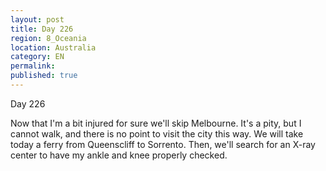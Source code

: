 ```yaml
---
layout: post
title: Day 226
region: 8_Oceania
location: Australia
category: EN
permalink:
published: true
---
```


Day 226

Now that I'm a bit injured for sure we'll skip Melbourne. It's a pity, but I cannot walk, and there is no point to visit the city this way. We will take today a ferry from Queenscliff to Sorrento. Then, we'll search for an X-ray center to have my ankle and knee properly checked.

<p><a
href="https://lh3.googleusercontent.com/Miuv5LdtwgNvsp_GMZKk_xCk4BkY_uVEi_f9hKC_FKSuIK_JmUbgxHmpm1-oTF-ge-yV-g3J-MsamboNjkXe4F9B87lhKJcbi15W531IN0_8_lAlQ50-U61khlyg9m7co2b770JhVoSVKcyJKRTUeBk7QNNdwXJEpBul1XNRHMFaopnm7JNWB2yCX4UIfh9aMB290D030OyiYoaEo3Zddemlv4GbFiSYVkgeXRCqyYhzyK1pJrDd23mTEh9IgpJhH-DjqCS5JwrC_Tm5QHWxnbpb4ee7vJKq_9MUS5utuFhOWgBnUA2hZhjDD8pN8lseXta_XRgxhof8r474O_9YJIsTTD7wCZLRV3W6jLLnBsgGMgiqWrCLYJ9VJfLbQWqgARhyTZE51D8LGVpgPfFIjuHoLy3dFpRDq0y0WEhq7qs5CId_weRcvEAPQORjmGDUmHOZ0G51R1FoHzXCKaZm8w0-YbeJsK-kZGgl4x5gDZ3mcaCJNq8H9Du83R6-8TGtnElQuOLLSxyeSnmPZ9SHP3-RT8JL1HTjEhFWSVQQV2Sh-HUfnoCi2xIMxOSSTIEJYqRyb0qT4hqiHraanPGeVCe8l6lqa7ZSex_JIkEYBdlDlsR7_N4buOJdoEbetVDJUOTDXiSN28cbESN6TTXpfqR2CF2at3o4ikPBk8ueZz-X72ZRtordThAOmT-vsLIapmFjg0TDY8DBbH1zdZ4Al62n=w835-h626-no"><img 
src="https://lh3.googleusercontent.com/Miuv5LdtwgNvsp_GMZKk_xCk4BkY_uVEi_f9hKC_FKSuIK_JmUbgxHmpm1-oTF-ge-yV-g3J-MsamboNjkXe4F9B87lhKJcbi15W531IN0_8_lAlQ50-U61khlyg9m7co2b770JhVoSVKcyJKRTUeBk7QNNdwXJEpBul1XNRHMFaopnm7JNWB2yCX4UIfh9aMB290D030OyiYoaEo3Zddemlv4GbFiSYVkgeXRCqyYhzyK1pJrDd23mTEh9IgpJhH-DjqCS5JwrC_Tm5QHWxnbpb4ee7vJKq_9MUS5utuFhOWgBnUA2hZhjDD8pN8lseXta_XRgxhof8r474O_9YJIsTTD7wCZLRV3W6jLLnBsgGMgiqWrCLYJ9VJfLbQWqgARhyTZE51D8LGVpgPfFIjuHoLy3dFpRDq0y0WEhq7qs5CId_weRcvEAPQORjmGDUmHOZ0G51R1FoHzXCKaZm8w0-YbeJsK-kZGgl4x5gDZ3mcaCJNq8H9Du83R6-8TGtnElQuOLLSxyeSnmPZ9SHP3-RT8JL1HTjEhFWSVQQV2Sh-HUfnoCi2xIMxOSSTIEJYqRyb0qT4hqiHraanPGeVCe8l6lqa7ZSex_JIkEYBdlDlsR7_N4buOJdoEbetVDJUOTDXiSN28cbESN6TTXpfqR2CF2at3o4ikPBk8ueZz-X72ZRtordThAOmT-vsLIapmFjg0TDY8DBbH1zdZ4Al62n=w835-h626-no" class="oversize" alt=""></a></p>




